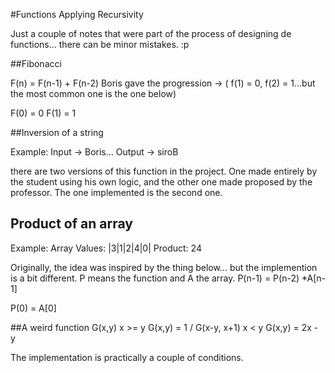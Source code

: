 #Functions Applying Recursivity

Just a couple of notes that were part of the process of designing de functions... there can be minor mistakes. :p


##Fibonacci

F(n) = F(n-1) + F(n-2)
Boris gave the progression -> ( f(1) = 0, f(2) = 1...but the most common one is the one below)

F(0) = 0
F(1) = 1


##Inversion of a string

Example:  Input -> Boris... Output -> siroB

there are two versions of this function in the project. One made entirely by the student using his own logic, and the other one made proposed by the professor. The one implemented is the second one.

## Product of an array
Example:  Array Values: |3|1|2|4|0|  Product: 24

Originally,  the idea was inspired by the thing below... but the implemention is a bit different. P means the function and A the array.
P(n-1) = P(n-2) *A[n-1]

P(0) = A[0] 


##A weird function G(x,y)
x >= y
G(x,y) = 1 / G(x-y, x+1)
x < y
G(x,y) = 2x - y

The implementation is practically a couple of conditions.
